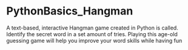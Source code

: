 # PythonBasics_Hangman
A text-based, interactive Hangman game created in Python is called. Identify the secret word in a set amount of tries. Playing this age-old guessing game will help you improve your word skills while having fun
